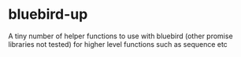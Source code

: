 bluebird-up
===========

A tiny number of helper functions to use with bluebird (other promise libraries not tested) for higher level functions such as sequence etc
